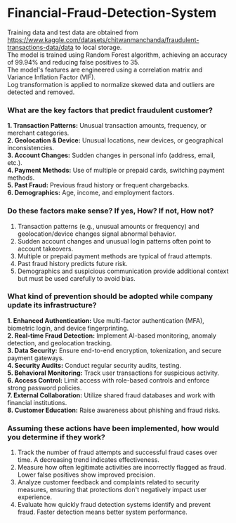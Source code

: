 # Financial-Fraud-Detection-System <br/>

Training data and test data are obtained from https://www.kaggle.com/datasets/chitwanmanchanda/fraudulent-transactions-data/data to local storage.<br/>
The model is trained using Random Forest algorithm, achieving an accuracy of 99.94% and reducing false positives to 35.<br/>
The model's features are engineered using a correlation matrix and Variance Inflation Factor (VIF).<br/>
Log transformation is applied to normalize skewed data and outliers are detected and removed.<br/>



### What are the key factors that predict fraudulent customer?<br/>

**1. Transaction Patterns:** Unusual transaction amounts, frequency, or merchant categories.<br/>
**2. Geolocation & Device:** Unusual locations, new devices, or geographical inconsistencies.<br/>
**3. Account Changes:** Sudden changes in personal info (address, email, etc.).<br/>
**4. Payment Methods:** Use of multiple or prepaid cards, switching payment methods.<br/>
**5. Past Fraud:** Previous fraud history or frequent chargebacks.<br/>
**6. Demographics:** Age, income, and employment factors.<br/>



### Do these factors make sense? If yes, How? If not, How not? <br/>

1. Transaction patterns (e.g., unusual amounts or frequency) and geolocation/device changes signal abnormal behavior.<br/>
2. Sudden account changes and unusual login patterns often point to account takeovers.<br/>
3. Multiple or prepaid payment methods are typical of fraud attempts.<br/>
4. Past fraud history predicts future risk.<br/>
5. Demographics and suspicious communication provide additional context but must be used carefully to avoid bias.<br/>



### What kind of prevention should be adopted while company update its infrastructure? <br/>

**1. Enhanced Authentication:** Use multi-factor authentication (MFA), biometric login, and device fingerprinting.<br/>
**2. Real-time Fraud Detection:** Implement AI-based monitoring, anomaly detection, and geolocation tracking.<br/>
**3. Data Security:** Ensure end-to-end encryption, tokenization, and secure payment gateways.<br/>
**4. Security Audits:** Conduct regular security audits, testing.<br/>
**5. Behavioral Monitoring:** Track user transactions for suspicious activity.<br/>
**6. Access Control:** Limit access with role-based controls and enforce strong password policies.<br/>
**7. External Collaboration:** Utilize shared fraud databases and work with financial institutions.<br/>
**8. Customer Education:** Raise awareness about phishing and fraud risks.<br/>




### Assuming these actions have been implemented, how would you determine if they work?<br/>

1. Track the number of fraud attempts and successful fraud cases over time. A decreasing trend indicates effectiveness.<br/>
2. Measure how often legitimate activities are incorrectly flagged as fraud. Lower false positives show improved precision.<br/>
3. Analyze customer feedback and complaints related to security measures, ensuring that protections don't negatively impact user experience.<br/>
4. Evaluate how quickly fraud detection systems identify and prevent fraud. Faster detection means better system performance.<br/>
